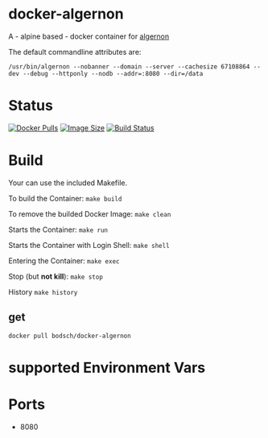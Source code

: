 # docker-algernon

A - alpine based - docker container for [algernon](https://github.com/xyproto/algernon)


The default commandline attributes are:

```
/usr/bin/algernon --nobanner --domain --server --cachesize 67108864 --dev --debug --httponly --nodb --addr=:8080 --dir=/data
```

# Status

[![Docker Pulls](https://img.shields.io/docker/pulls/bodsch/docker-algernon)][hub]
[![Image Size](https://images.microbadger.com/badges/image/bodsch/docker-algernon)][microbadger]
[![Build Status](https://travis-ci.org/bodsch/docker-algernon)][travis]

[hub]: https://hub.docker.com/r/bodsch/docker-algernon/
[microbadger]: https://microbadger.com/images/bodsch/docker-algernon
[travis]: https://travis-ci.org/bodsch/docker-algernon


# Build

Your can use the included Makefile.

To build the Container: `make build`

To remove the builded Docker Image: `make clean`

Starts the Container: `make run`

Starts the Container with Login Shell: `make shell`

Entering the Container: `make exec`

Stop (but **not kill**): `make stop`

History `make history`


## get

    docker pull bodsch/docker-algernon


# supported Environment Vars


# Ports

- 8080
